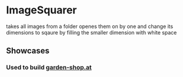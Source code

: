 # ImageSquarer

takes all images from a folder openes them on by one and change its dimensions to sqaure by filling the smaller dimension with white space

## Showcases

### Used to build [garden-shop.at](https://www.garden-shop.at/)
